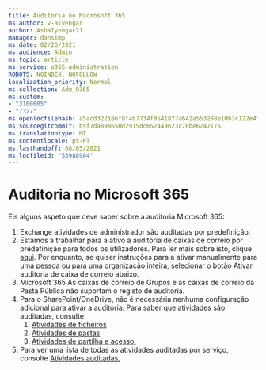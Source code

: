 ```yaml
---
title: Auditoria no Microsoft 365
ms.author: v-aiyengar
author: AshaIyengar21
manager: dansimp
ms.date: 02/26/2021
ms.audience: Admin
ms.topic: article
ms.service: o365-administration
ROBOTS: NOINDEX, NOFOLLOW
localization_priority: Normal
ms.collection: Adm_O365
ms.custom:
- "3100005"
- "7327"
ms.openlocfilehash: a5acd322186f8f4b7734f8541877a642a553288e10b3c122e4f276b9bb611308
ms.sourcegitcommit: b5f7da89a650d2915dc652449623c78be6247175
ms.translationtype: MT
ms.contentlocale: pt-PT
ms.lasthandoff: 08/05/2021
ms.locfileid: "53988984"
---
```

# <a name="auditing-in-microsoft-365"></a>Auditoria no Microsoft 365

Eis alguns aspeto que deve saber sobre a auditoria Microsoft 365:

1. Exchange atividades de administrador são auditadas por predefinição.
1. Estamos a trabalhar para a ativo a auditoria de caixas de correio por predefinição para todos os utilizadores. Para ler mais sobre isto, clique [aqui](https://techcommunity.microsoft.com/t5/Security-Privacy-and-Compliance/Exchange-Mailbox-Auditing-will-be-enabled-by-default/ba-p/215171). Por enquanto, se quiser instruções para a ativar manualmente para uma pessoa ou para uma organização inteira, selecionar o botão Ativar auditoria de caixa de correio abaixo.
1. Microsoft 365 As caixas de correio de Grupos e as caixas de correio da Pasta Pública não suportam o registo de auditoria.
1. Para o SharePoint/OneDrive, não é necessária nenhuma configuração adicional para ativar a auditoria. Para saber que atividades são auditadas, consulte:
    1. [Atividades de ficheiros](https://docs.microsoft.com/office365/securitycompliance/search-the-audit-log-in-security-and-compliance#file-and-page-activities)
    1. [Atividades de pastas](https://docs.microsoft.com/office365/securitycompliance/search-the-audit-log-in-security-and-compliance#folder-activities)
    1. [Atividades de partilha e acesso.](https://docs.microsoft.com/office365/securitycompliance/search-the-audit-log-in-security-and-compliance#sharing-and-access-request-activities)
1. Para ver uma lista de todas as atividades auditadas por serviço, consulte [Atividades auditadas.](https://docs.microsoft.com/office365/securitycompliance/search-the-audit-log-in-security-and-compliance#audited-activities)
